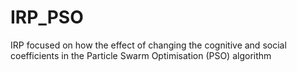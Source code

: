 # IRP_PSO
IRP focused on how the effect of changing the cognitive and social coefficients in the Particle Swarm Optimisation (PSO) algorithm
